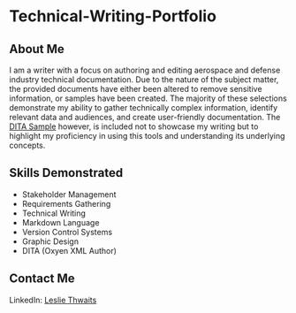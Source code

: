 # Technical-Writing-Portfolio
## About Me
I am a writer with a focus on authoring and editing aerospace and defense industry technical documentation. Due to the nature of the subject matter, the provided documents have either been altered to remove sensitive information, or samples have been created. The majority of these selections demonstrate my ability to gather technically complex information, identify relevant data and audiences, and create user-friendly documentation. The [DITA Sample](https://htmlpreview.github.io/?https://github.com/lthwaits/Technical-Writing-Portfolio/blob/main/html5/index.html)   however, is included not to showcase my writing but to highlight my proficiency in using this tools and understanding its underlying concepts.

## Skills Demonstrated
* Stakeholder Management
* Requirements Gathering
* Technical Writing
* Markdown Language
* Version Control Systems
* Graphic Design
* DITA (Oxyen XML Author)



## Contact Me
LinkedIn: [Leslie Thwaits](https://www.linkedin.com/in/leslie-thwaits-technical-writer)
